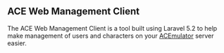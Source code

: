 ## ACE Web Management Client

The ACE Web Management Client is a tool built using Laravel 5.2 to help make management of users and characters on your
[ACEmulator](https://github.com/ACEmulator/ACE) server easier.


